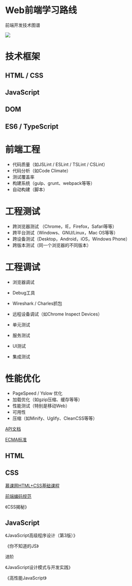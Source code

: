 # Web前端学习路线

前端开发技术图谱

![](https://github.com/guoxiaoxing/web-front-end-learning-route/raw/master/art/web-front-end-skill-map.png)

# 技术框架
 
## HTML / CSS
 
## JavaScript
 
## DOM
   
## ES6 / TypeScript 

   
# 前端工程
 
  * 代码质量（如JSLint / ESLint / TSLint / CSLint）
  * 代码分析（如Code Climate）
  * 测试覆盖率
  * 构建系统（gulp、grunt、webpack等等）
  * 自动构建（脚本）
   
# 工程测试
 
  *  跨浏览器测试 （Chrome，IE，Firefox，Safari等等）
  *  跨平台测试（Windows、GNU/Linux，Mac OS等等）
  *  跨设备测试（Desktop，Android，iOS，Windows Phone）
  *  跨版本测试（同一个浏览器的不同版本）
   
# 工程调试

  * 浏览器调试
  * Debug工具
  * Wireshark / Charles抓包
  * 远程设备调试（如Chrome Inspect Devices）
  
  * 单元测试
  * 服务测试
  * UI测试
  * 集成测试
   
 # 性能优化
 
  * PageSpeed / Yslow 优化
  * 加载优化（如gzip压缩、缓存等等）
  * 性能测试（特别是移动Web）
  * 可用性
  * 压缩（如Minify、Uglify、CleanCSS等等）
   

[API文档](http://devdocs.io/)

[ECMA标准](http://www.ecma-international.org/default.htm)

## HTML

## CSS

[慕课网HTML+CSS基础课程](http://www.imooc.com/learn/9)

[前端编码规范](https://github.com/ecomfe/spec)


《CSS揭秘》

## JavaScript

《JavaScript高级程序设计（第3版）》

《你不知道的JS》


进阶

《JavaScript设计模式与开发实践》

《高性能JavaScript》